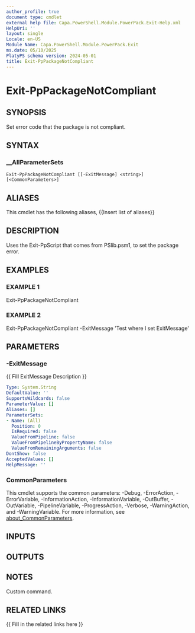 ```yaml
---
author_profile: true
document type: cmdlet
external help file: Capa.PowerShell.Module.PowerPack.Exit-Help.xml
HelpUri: ''
layout: single
Locale: en-US
Module Name: Capa.PowerShell.Module.PowerPack.Exit
ms.date: 05/10/2025
PlatyPS schema version: 2024-05-01
title: Exit-PpPackageNotCompliant
---
```


# Exit-PpPackageNotCompliant

## SYNOPSIS

Set error code that the package is not compliant.

## SYNTAX

### __AllParameterSets

```
Exit-PpPackageNotCompliant [[-ExitMessage] <string>] [<CommonParameters>]
```

## ALIASES

This cmdlet has the following aliases,
  {{Insert list of aliases}}

## DESCRIPTION

Uses the Exit-PpScript that comes from PSlib.psm1, to set the package error.

## EXAMPLES

### EXAMPLE 1

Exit-PpPackageNotCompliant

### EXAMPLE 2

Exit-PpPackageNotCompliant -ExitMessage 'Test where I set ExitMessage'

## PARAMETERS

### -ExitMessage

{{ Fill ExitMessage Description }}

```yaml
Type: System.String
DefaultValue: ''
SupportsWildcards: false
ParameterValue: []
Aliases: []
ParameterSets:
- Name: (All)
  Position: 0
  IsRequired: false
  ValueFromPipeline: false
  ValueFromPipelineByPropertyName: false
  ValueFromRemainingArguments: false
DontShow: false
AcceptedValues: []
HelpMessage: ''
```

### CommonParameters

This cmdlet supports the common parameters: -Debug, -ErrorAction, -ErrorVariable,
-InformationAction, -InformationVariable, -OutBuffer, -OutVariable, -PipelineVariable,
-ProgressAction, -Verbose, -WarningAction, and -WarningVariable. For more information, see
[about_CommonParameters](https://go.microsoft.com/fwlink/?LinkID=113216).

## INPUTS

## OUTPUTS

## NOTES

Custom command.


## RELATED LINKS

{{ Fill in the related links here }}

